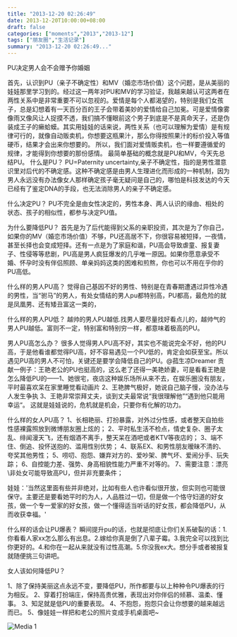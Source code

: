 ```yaml
---
title: "2013-12-20 02:26:49"
date: 2013-12-20T10:00:00+08:00
draft: false
categories: ["moments","2013","2013-12"]
tags: ["朋友圈","生活记录"]
summary: "2013-12-20 02:26:49..."
---
```


PU决定男人会不会赠予你婚姻
 
首先，认识到PU（亲子不确定性）和MV（婚恋市场价值）这个问题，是从美丽的娃娃那里学习到的。经过这一两年对PU和MV的学习验证，我越来越认可这两者在两性关系中是非常重要不可以忽视的。爱情是每个人都渴望的，特别是我们女孩子，总是幻想着有一天百分百的王子会带着美妙的爱情给自己加冕。可是爱情像雾像雨又像风让人捉摸不透，我们搞不懂眼前这个男子到底是不是真命天子，还是伪装成王子的癞蛤蟆。其实用娃娃的话来说，两性关系（也可以理解为爱情）是有规律可行的，就像自动贩卖机，你想要这瓶果汁，那么你得按照果汁的标价投入等值硬币，结果才会出来你想要的。
   所以，我们面对爱情贩卖机，也一样要遵循爱的规律，才能得到你想要的那份感情。
   最简单基础的概念就是PU和MV，今天先总结PU。
什么是PU？
PU=Paternity uncertainty,亲子不确定性，指的是男性潜意识里对后代的不确定感。这种不确定感是由男人生理进化而形成的一种机制，因为男人永远没有办法像女人那样确定孩子毫无疑问是自己的，哪怕是科技发达的今天已经有了鉴定DNA的手段，也无法消除男人的亲子不确定感。

什么决定PU？
PU不完全是由女性决定的，男性本身、两人认识的缘由、相处的状态、孩子的相似性，都参与决定PU值。

为什么要降低PU？
首先是为了后代能得到父系的亲职投资，其次是为了你自己，如果你的MV（婚恋市场价值）不够，PU还高居不下，你很容易被短择，一夜情，甚至长择也会变成短择。还有一点是为了家庭和谐，PU高会导致虐童、报复妻子、性侵等等悲剧，PU高是男人疯狂爆发的几乎唯一原因。如果你愿意承受不婚、怀孕时没有伴侣照顾、单亲妈妈这类的困难和煎熬，你也可以不用在乎你的PU高低。

什么样的男人PU高？
觉得自己基因不好的男性、特别是在青春期遭遇过异性冷遇的男性，当“驸马”的男人，有处女情结的男人pu都特别高，PU都高，最危险的就是凤凰男、还有矮丑富这一类的，

什么样的男人PU低？
越帅的男人PU越低.找男人要尽量找好看点儿的，越帅气的男人PU越低。富则不一定，特别富和特别穷一样，都意味着极高的PU。

男人PU高怎么办？
很多人觉得男人PU高不好，其实也不能说完全不好，他的PU高，于是他看谁都觉得PU高，好不容易遇见一个PU低的，肯定会如获至宝。所以遇见PU高的男人不可怕，关键还是要学会降低自己的PU。@菰生凉Dreamer 贡献一例子：王艳老公的PU也挺高的，这么老了还得一美艳娇妻，可是看看王艳是怎么降低PU的——1、她很宅，夜店这种娱乐场所从来不去，在娱乐圈没有朋友，平时最喜欢呆在家里睡觉看动画片 2、王艳脾气极好，她说自己脑子慢，没办法与人发生争执 3、王艳非常崇拜丈夫，谈到丈夫最常说“我很理解他”“遇到他只能用幸运“。
这就是娃娃说的，危机就是机会，只要你有化解的功力。

什么样的女人PU高？
1、长相艳丽、打扮暴露，对外过分性感，或者整天自拍些性感裸露照放到微博朋友圈上炫的；
2、平时私生活不检点，情史复杂、圈子太乱、绯闻漫天飞，还有烟酒不离手，整天呆在酒吧或者KTV等夜店的；
3、端不住、倒追、投怀送抱的、滥用性别优势；
4、联系EX、和男性朋友暧昧不清的、夸奖其他男性；
5、唠叨、抱怨、嫌弃对方的、爱吵架、脾气坏、爱闹分手、玩失踪；
6、自控能力差、强势、身高相貌性能力严重不对等的。
7、需要注意：漂亮\非处女可能导致高PU，但并非充要条件；

娃娃：'当然这里面有些并非绝对，比如有些人也许看似很开放，但实则也可能很保守。主要还是要看她平时的为人，人品胜过一切，但是做一个恪守妇道的好女孩，做一个专一爱家的好女孩，做一个懂得适当听话的好女孩，都会降低PU，从而收获幸福。'

什么样的话会让PU爆表？
瞬间提升pu的话，也就是彻底让你们关系破裂的话：1.你看看人家xx怎么那么有出息。2.嫁给你真是倒了八辈子霉。3.我完全可以找到比你更好的。4.和你在一起从来就没有过性高潮。5.你没我ex大。想分手或者被报复就随便挑三句讲吧。

女人该如何降低PU？

1、除了保持美丽这点永远不变，要降低PU，所作都要与以上种种令PU爆表的行为相反。
2、穿着打扮端庄，保持高贵优雅，表现出对你伴侣的倾慕、温柔、懂事。
3、知足就是低PU的重要表现。
4、不抱怨，抱怨只会让你想要的越来越远而已。
5、像娃娃一样把和老公的照片变成手机桌面吧~

![Media 1](/Moments/photos/2013-12-20/201312200226490.jpg)
